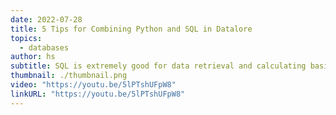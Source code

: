 ```yaml
---
date: 2022-07-28
title: 5 Tips for Combining Python and SQL in Datalore
topics:
  - databases
author: hs
subtitle: SQL is extremely good for data retrieval and calculating basic statistics, whereas Python comes into its own when you need in-depth, flexible exploratory data analysis or data science. What if you could use both programming languages inside of one tool?
thumbnail: ./thumbnail.png
video: "https://youtu.be/5lPTshUFpW8"
linkURL: "https://youtu.be/5lPTshUFpW8"
---
```

